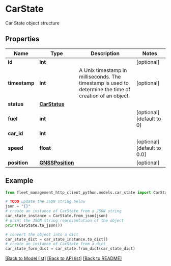 # CarState

Car State object structure

## Properties

Name | Type | Description | Notes
------------ | ------------- | ------------- | -------------
**id** | **int** |  | [optional] 
**timestamp** | **int** | A Unix timestamp in milliseconds. The timestamp is used to determine the time of creation of an object. | [optional] 
**status** | [**CarStatus**](CarStatus.md) |  | 
**fuel** | **int** |  | [optional] [default to 0]
**car_id** | **int** |  | 
**speed** | **float** |  | [optional] [default to 0.0]
**position** | [**GNSSPosition**](GNSSPosition.md) |  | [optional] 

## Example

```python
from fleet_management_http_client_python.models.car_state import CarState

# TODO update the JSON string below
json = "{}"
# create an instance of CarState from a JSON string
car_state_instance = CarState.from_json(json)
# print the JSON string representation of the object
print(CarState.to_json())

# convert the object into a dict
car_state_dict = car_state_instance.to_dict()
# create an instance of CarState from a dict
car_state_form_dict = car_state.from_dict(car_state_dict)
```
[[Back to Model list]](../README.md#documentation-for-models) [[Back to API list]](../README.md#documentation-for-api-endpoints) [[Back to README]](../README.md)


